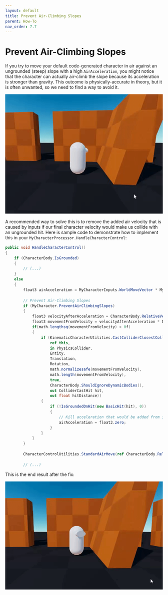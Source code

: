 ```yaml
---
layout: default
title: Prevent Air-Climbing Slopes
parent: How-To
nav_order: 7.7
---
```


# Prevent Air-Climbing Slopes

If you try to move your default code-generated character in air against an ungrounded (steep) slope with a high `AirAcceleration`, you might notice that the character can actually air-climb the slope because its acceleration is stronger than gravity. This outcome is physically-accurate in theory, but it is often unwanted, so we need to find a way to avoid it.

![](../Images/howto_airclimb.gif)

A recommended way to solve this is to remove the added air velocity that is caused by inputs if our final character velocity would make us collide with an ungrounded hit. Here is sample code to demonstrate how to implement this in your `MyCharacterProcessor.HandleCharacterControl`:

```cs
public void HandleCharacterControl()
{
    if (CharacterBody.IsGrounded)
    {
        // (...)
    }
    else
    {
        float3 airAcceleration = MyCharacterInputs.WorldMoveVector * MyCharacter.AirAcceleration;

        // Prevent Air-Climbing Slopes
        if (MyCharacter.PreventAirClimbingSlopes)
        {
            float3 velocityAfterAcceleration = CharacterBody.RelativeVelocity + (airAcceleration * DeltaTime);
            float3 movementFromVelocity = velocityAfterAcceleration * DeltaTime;
            if(math.lengthsq(movementFromVelocity) > 0f)
            {
                if (KinematicCharacterUtilities.CastColliderClosestCollisions(
                    ref this,
                    in PhysicsCollider,
                    Entity,
                    Translation,
                    Rotation,
                    math.normalizesafe(movementFromVelocity),
                    math.length(movementFromVelocity),
                    true,
                    CharacterBody.ShouldIgnoreDynamicBodies(),
                    out ColliderCastHit hit,
                    out float hitDistance))
                {
                    if (!IsGroundedOnHit(new BasicHit(hit), 0))
                    {
                        // Kill acceleration that would be added from inputs
                        airAcceleration = float3.zero;
                    }
                }
            }
        }

        CharacterControlUtilities.StandardAirMove(ref CharacterBody.RelativeVelocity, airAcceleration, MyCharacter.AirMaxSpeed, CharacterUp, DeltaTime, false);
        
        // (...)
```

This is the end result after the fix:

![](../Images/howto_airclimb_fixed.gif)